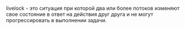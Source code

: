 livelock - это ситуация при которой два или более потоков изменяют свое состояние в ответ на действия друг друга и не могут прогрессировать в выполнении задачи. 